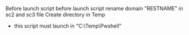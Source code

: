 Before launch script 
before launch script rename domain "RESTNAME" in sc2 and  sc3 file
Create directory in Temp 
  - this script must launch in "C:\Temp\Pwshell"

